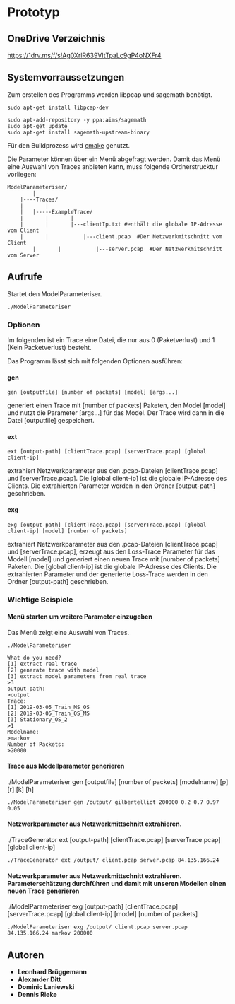 # Prototyp
## OneDrive Verzeichnis
https://1drv.ms/f/s!Ag0XrlR639VItTpaLc9gP4oNXFr4
## Systemvorraussetzungen
Zum erstellen des Programms werden libpcap und sagemath benötigt.

```
sudo apt-get install libpcap-dev

sudo apt-add-repository -y ppa:aims/sagemath
sudo apt-get update
sudo apt-get install sagemath-upstream-binary
```

Für den Buildprozess wird [cmake](https://cmake.org/) genutzt.

Die Parameter können über ein Menü abgefragt werden. Damit das Menü eine Auswahl von Traces anbieten kann, muss folgende Ordnerstrucktur vorliegen:
```
ModelParameteriser/
     	|
	|----Traces/
	|     	|
	|	|-----ExampleTrace/
	|       |	    |
	|       |	    |---clientIp.txt #enthält die globale IP-Adresse vom Client
	|       |           |---client.pcap  #Der Netzwerkmitschnitt vom Client
        |       |           |---server.pcap  #Der Netzwerkmitschnitt vom Server
```

## Aufrufe 
Startet den ModelParameteriser. 
```
./ModelParameteriser 
```
### Optionen
Im folgenden ist ein Trace eine Datei, die nur aus 0 (Paketverlust) und 1 (Kein Packetverlust) besteht.

Das Programm lässt sich mit folgenden Optionen ausführen:
#### gen
```
gen [outputfile] [number of packets] [model] [args...]
```
generiert einen Trace mit [number of packets] Paketen, den Model [model] und nutzt die Parameter [args...] für das Model. Der Trace wird dann in die Datei [outputfile] gespeichert.

#### ext
```
ext [output-path] [clientTrace.pcap] [serverTrace.pcap] [global client-ip]
```
extrahiert Netzwerkparameter aus den .pcap-Dateien [clientTrace.pcap] und [serverTrace.pcap]. Die [global client-ip] ist die globale IP-Adresse des Clients. Die extrahierten Parameter werden in den Ordner [output-path] geschrieben.

#### exg
```
exg [output-path] [clientTrace.pcap] [serverTrace.pcap] [global client-ip] [model] [number of packets]
```
extrahiert Netzwerkparameter aus den .pcap-Dateien [clientTrace.pcap] und [serverTrace.pcap], erzeugt aus den Loss-Trace Parameter für das Modell [model] und generiert einen neuen Trace mit [number of packets] Paketen. Die [global client-ip] ist die globale IP-Adresse des Clients. Die extrahierten Parameter und der generierte Loss-Trace werden in den Ordner [output-path] geschrieben.

### Wichtige Beispiele
#### Menü starten um weitere Parameter einzugeben
Das Menü zeigt eine Auswahl von Traces.
```
./ModelParameteriser

What do you need?
[1] extract real trace
[2] generate trace with model
[3] extract model parameters from real trace
>3
output path:
>output
Trace:
[1] 2019-03-05_Train_MS_OS
[2] 2019-03-05_Train_OS_MS
[3] Stationary_OS_2
>1
Modelname:
>markov
Number of Packets:
>20000
```
#### Trace aus Modellparameter generieren
./ModelParameteriser gen [outputfile] [number of packets] [modelname] [p] [r] [k] [h]
```
./ModelParameteriser gen /output/ gilbertelliot 200000 0.2 0.7 0.97 0.05
```
#### Netzwerkparameter aus Netzwerkmittschnitt extrahieren.
./TraceGenerator ext [output-path] [clientTrace.pcap] [serverTrace.pcap] [global client-ip]
```
./TraceGenerator ext /output/ client.pcap server.pcap 84.135.166.24
```
#### Netzwerkparameter aus Netzwerkmittschnitt extrahieren. Parameterschätzung durchführen und damit mit unseren Modellen einen neuen Trace generieren
./ModelParameteriser exg [output-path] [clientTrace.pcap] [serverTrace.pcap] [global client-ip] [model] [number of packets]
```
./ModelParameteriser exg /output/ client.pcap server.pcap 84.135.166.24 markov 200000
```

## Autoren
* **Leonhard Brüggemann**
* **Alexander Ditt**
* **Dominic Laniewski**
* **Dennis Rieke** 
